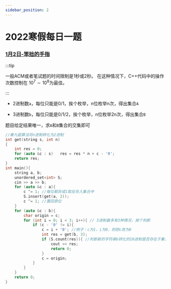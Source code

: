 ```yaml
---
sidebar_position: 2
---
```


# 2022寒假每日一题

### [1月2日-笨拙的手指](https://www.acwing.com/problem/content/2060/)

:::tip

一般ACM或者笔试题的时间限制是1秒或2秒。
在这种情况下，C++代码中的操作次数控制在 $10^7∼10^8$为最佳。

:::

- 2进制数`a`，每位只能是0/1，挨个枚举，n位枚举n次，得出集合`A`

- 3进制数`b`，每位只能是0/1/2，挨个枚举，n位枚举2n次，得出集合`B`

题目给定结果唯一，求`A`和`B`集合的交集即可

```cpp
//秦九韶算法将n进制转化为2进制
int get(string s, int n)
{
    int res = 0;
    for (auto &c : s)	res = res * n + c - '0';
    return res;
}
int main(){
    string a, b;
    unordered_set<int> S;
    cin >> a >> b;
    for (auto &c : a){
        c ^= 1; //每位都异或1取反存入集合中
        S.insert(get(a, 2));
        c ^= 1; //置回原位
    }
    for (auto &c : b){
        char origin = c;
        for (int i = 0; i < 3; i++){ // 3进制最多有3种情况，挨个判断
            if (c - '0' != i){
                c = i + '0'; //例子：c为1，i为0，则把c改为0
                int res = get(b, 3);
                if (S.count(res)){ //判断新的字符串b转化的10进制是否存在于集合中
                    cout << res;
                    return 0;
                }
                c = origin;
            }
        }
    }
    return 0;
}
```

